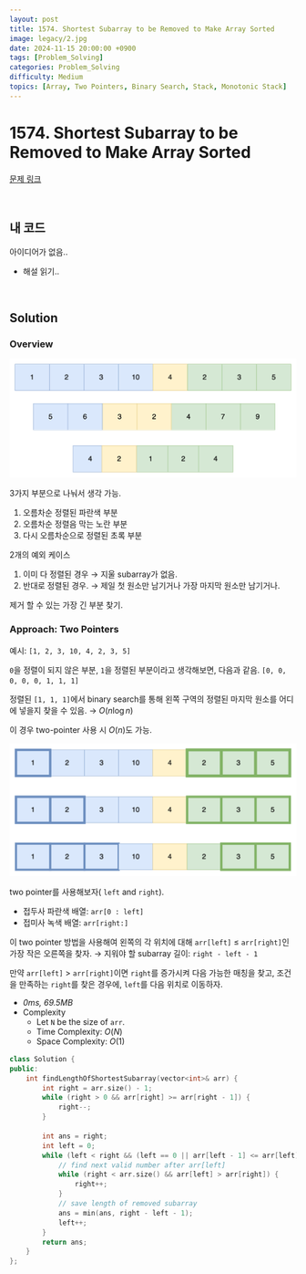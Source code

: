 ```yaml
---
layout: post
title: 1574. Shortest Subarray to be Removed to Make Array Sorted
image: legacy/2.jpg
date: 2024-11-15 20:00:00 +0900
tags: [Problem_Solving]
categories: Problem_Solving
difficulty: Medium
topics: [Array, Two Pointers, Binary Search, Stack, Monotonic Stack]
---
```


# 1574. Shortest Subarray to be Removed to Make Array Sorted
[문제 링크](https://leetcode.com/problems/shortest-subarray-to-be-removed-to-make-array-sorted/description/?envType=daily-question&envId=2024-11-15)

<br/>

## 내 코드
아이디어가 없음..
- 해설 읽기..

<br/>

## Solution
### Overview
![alt text](/images/2024-11-15/image.png)

3가지 부분으로 나눠서 생각 가능.
1. 오름차순 정렬된 파란색 부분
2. 오름차순 정렬음 막는 노란 부분
3. 다시 오름차순으로 정렬된 초록 부분

2개의 예외 케이스
1. 이미 다 정렬된 경우 $\rightarrow$ 지울 subarray가 없음.
2. 반대로 정렬된 경우. $\rightarrow$ 제일 첫 원소만 남기거나 가장 마지막 원소만 남기거나.

제거 할 수 있는 가장 긴 부분 찾기.

### Approach: Two Pointers
예시: `[1, 2, 3, 10, 4, 2, 3, 5]`

`0`을 정렬이 되지 않은 부분, `1`을 정렬된 부분이라고 생각해보면, 다음과 같음. `[0, 0, 0, 0, 0, 1, 1, 1]`

정렬된 `[1, 1, 1]`에서 binary search를 통해 왼쪽 구역의 정렬된 마지막 원소를 어디에 넣을지 찾을 수 있음. $\rightarrow$ $O(n \log n)$

이 경우 two-pointer 사용 시 $O(n)$도 가능.

![alt text](/images/2024-11-15/image-1.png)

two pointer를 사용해보자( `left` and `right`).

- 접두사 파란색 배열: `arr[0 : left]`
- 접미사 녹색 배열: `arr[right:]`

이 two pointer 방법을 사용해여 왼쪽의 각 위치에 대해 `arr[left]` $\leq$ `arr[right]`인 가장 작은 오른쪽을 찾자. $\rightarrow$ 지워야 할 subarray 길이: `right - left - 1`

만약 `arr[left]` $>$ `arr[right]`이면 `right`를 증가시켜 다음 가능한 매칭을 찾고, 조건을 만족하는 `right`를 찾은 경우에, `left`를 다음 위치로 이동하자.

- *0ms, 69.5MB*
- Complexity
  - Let `N` be the size of `arr`.
  - Time Complexity: $O(N)$
  - Space Complexity: $O(1)$

```cpp
class Solution {
public:
    int findLengthOfShortestSubarray(vector<int>& arr) {
        int right = arr.size() - 1;
        while (right > 0 && arr[right] >= arr[right - 1]) {
            right--;
        }

        int ans = right;
        int left = 0;
        while (left < right && (left == 0 || arr[left - 1] <= arr[left])) {
            // find next valid number after arr[left]
            while (right < arr.size() && arr[left] > arr[right]) {
                right++;
            }
            // save length of removed subarray
            ans = min(ans, right - left - 1);
            left++;
        }
        return ans;
    }
};
```
<br/>
